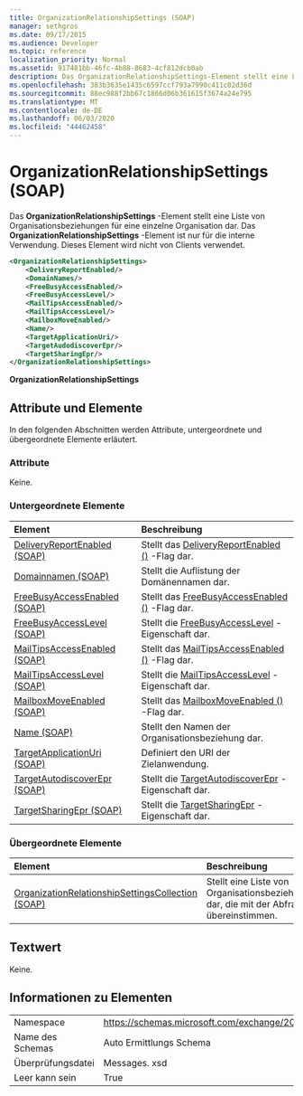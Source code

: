 ```yaml
---
title: OrganizationRelationshipSettings (SOAP)
manager: sethgros
ms.date: 09/17/2015
ms.audience: Developer
ms.topic: reference
localization_priority: Normal
ms.assetid: 917481bb-46fc-4b88-8683-4cf812dcb0ab
description: Das OrganizationRelationshipSettings-Element stellt eine Liste von Organisationsbeziehungen für eine einzelne Organisation dar. Das OrganizationRelationshipSettings-Element ist nur für die interne Verwendung. Dieses Element wird nicht von Clients verwendet.
ms.openlocfilehash: 383b3635e1435c6597ccf793a7990c411c02d36d
ms.sourcegitcommit: 88ec988f2bb67c1866d06b361615f3674a24e795
ms.translationtype: MT
ms.contentlocale: de-DE
ms.lasthandoff: 06/03/2020
ms.locfileid: "44462458"
---
```

# <a name="organizationrelationshipsettings-soap"></a>OrganizationRelationshipSettings (SOAP)

Das **OrganizationRelationshipSettings** -Element stellt eine Liste von Organisationsbeziehungen für eine einzelne Organisation dar. Das **OrganizationRelationshipSettings** -Element ist nur für die interne Verwendung. Dieses Element wird nicht von Clients verwendet. 
  
```XML
<OrganizationRelationshipSettings>
    <DeliveryReportEnabled/>
    <DomainNames/>
    <FreeBusyAccessEnabled/>
    <FreeBusyAccessLevel/>
    <MailTipsAccessEnabled/>
    <MailTipsAccessLevel/>
    <MailboxMoveEnabled/>
    <Name/>
    <TargetApplicationUri/>
    <TargetAudodiscoverEpr/>
    <TargetSharingEpr/>
</OrganizationRelationshipSettings>
```

 **OrganizationRelationshipSettings**
## <a name="attributes-and-elements"></a>Attribute und Elemente

In den folgenden Abschnitten werden Attribute, untergeordnete und übergeordnete Elemente erläutert.
  
### <a name="attributes"></a>Attribute

Keine.
  
### <a name="child-elements"></a>Untergeordnete Elemente

|**Element**|**Beschreibung**|
|:-----|:-----|
|[DeliveryReportEnabled (SOAP)](deliveryreportenabled-soap.md) <br/> |Stellt das [DeliveryReportEnabled ()](https://msdn.microsoft.com/library/Microsoft.Exchange.SoapWebClient.AutoDiscover.OrganizationRelationshipSettings.DeliveryReportEnabled.aspx) -Flag dar.  <br/> |
|[Domainnamen (SOAP)](domainnames-soap.md) <br/> |Stellt die Auflistung der Domänennamen dar.  <br/> |
|[FreeBusyAccessEnabled (SOAP)](freebusyaccessenabled-soap.md) <br/> |Stellt das [FreeBusyAccessEnabled ()](https://msdn.microsoft.com/library/Microsoft.Exchange.SoapWebClient.AutoDiscover.OrganizationRelationshipSettings.FreeBusyAccessEnabled.aspx) -Flag dar.  <br/> |
|[FreeBusyAccessLevel (SOAP)](freebusyaccesslevel-soap.md) <br/> |Stellt die [FreeBusyAccessLevel](https://msdn.microsoft.com/library/Microsoft.Exchange.Data.Directory.SystemConfiguration.OrganizationRelationship.FreeBusyAccessLevel.aspx) -Eigenschaft dar.  <br/> |
|[MailTipsAccessEnabled (SOAP)](mailtipsaccessenabled-soap.md) <br/> |Stellt das [MailTipsAccessEnabled ()](https://msdn.microsoft.com/library/Microsoft.Exchange.SoapWebClient.AutoDiscover.OrganizationRelationshipSettings.MailTipsAccessEnabled.aspx) -Flag dar.  <br/> |
|[MailTipsAccessLevel (SOAP)](mailtipsaccesslevel-soap.md) <br/> |Stellt die [MailTipsAccessLevel](https://msdn.microsoft.com/library/Microsoft.Exchange.Data.Directory.SystemConfiguration.OrganizationRelationship.MailTipsAccessLevel.aspx) -Eigenschaft dar.  <br/> |
|[MailboxMoveEnabled (SOAP)](mailboxmoveenabled-soap.md) <br/> |Stellt das [MailboxMoveEnabled ()](https://msdn.microsoft.com/library/Microsoft.Exchange.SoapWebClient.AutoDiscover.OrganizationRelationshipSettings.MailboxMoveEnabled.aspx) -Flag dar.  <br/> |
|[Name (SOAP)](name-soap.md) <br/> |Stellt den Namen der Organisationsbeziehung dar.  <br/> |
|[TargetApplicationUri (SOAP)](targetapplicationuri-soap.md) <br/> |Definiert den URI der Zielanwendung.  <br/> |
|[TargetAutodiscoverEpr (SOAP)](targetautodiscoverepr-soap.md) <br/> |Stellt die [TargetAutodiscoverEpr](https://msdn.microsoft.com/library/Microsoft.Exchange.Data.Directory.SystemConfiguration.OrganizationRelationship.TargetAutodiscoverEpr.aspx) -Eigenschaft dar.  <br/> |
|[TargetSharingEpr (SOAP)](targetsharingepr-soap.md) <br/> |Stellt die [TargetSharingEpr](https://msdn.microsoft.com/library/Microsoft.Exchange.Data.Directory.SystemConfiguration.OrganizationRelationship.TargetSharingEpr.aspx) -Eigenschaft dar.  <br/> |
   
### <a name="parent-elements"></a>Übergeordnete Elemente

|**Element**|**Beschreibung**|
|:-----|:-----|
|[OrganizationRelationshipSettingsCollection (SOAP)](organizationrelationshipsettingscollection-soap.md) <br/> |Stellt eine Liste von Organisationsbeziehungen dar, die mit der Abfrage übereinstimmen.  <br/> |
   
## <a name="text-value"></a>Textwert

Keine.
  
## <a name="element-information"></a>Informationen zu Elementen

|||
|:-----|:-----|
|Namespace  <br/> |https://schemas.microsoft.com/exchange/2010/Autodiscover  <br/> |
|Name des Schemas  <br/> |Auto Ermittlungs Schema  <br/> |
|Überprüfungsdatei  <br/> |Messages. xsd  <br/> |
|Leer kann sein  <br/> |True  <br/> |
   

